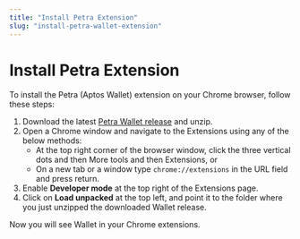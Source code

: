 ```yaml
---
title: "Install Petra Extension"
slug: "install-petra-wallet-extension"
---
```


# Install Petra Extension

To install the Petra (Aptos Wallet) extension on your Chrome browser, follow these steps:

1. Download the latest [Petra Wallet release](https://github.com/aptos-labs/aptos-core/releases?q=wallet&expanded=true) and unzip.
2. Open a Chrome window and navigate to the Extensions using any of the below methods:
    - At the top right corner of the browser window, click the three vertical dots and then More tools and then Extensions, or
    - On a new tab or a window type `chrome://extensions` in the URL field and press return.
3. Enable **Developer mode** at the top right of the Extensions page.
4. Click on **Load unpacked** at the top left, and point it to the folder where you just unzipped the downloaded Wallet release.

Now you will see Wallet in your Chrome extensions.